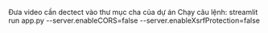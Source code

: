 Đưa video cần dectect vào thư mục cha của dự án
Chạy câu lệnh: streamlit run app.py --server.enableCORS=false --server.enableXsrfProtection=false

